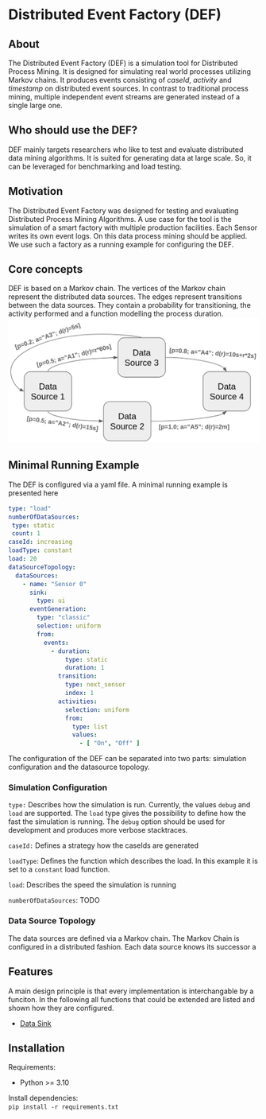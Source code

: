 # Distributed Event Factory (DEF)
## About

The Distributed Event Factory (DEF) is a simulation tool for Distributed Process Mining.
It is designed for simulating real world processes utilizing Markov chains.
It produces events consisting of *caseId*, *activity* and *timestamp* on distributed event sources.
In contrast to traditional process mining, multiple independent event streams are generated instead of a single large one.

## Who should use the DEF?
DEF mainly targets researchers who like to test and evaluate distributed data mining algorithms.
It is suited for generating data at large scale. So, it can be leveraged for benchmarking and load testing.

## Motivation

The Distributed Event Factory was designed for testing and evaluating Distributed Process Mining Algorithms.
A use case for the tool is the simulation of a smart factory with multiple production facilities. 
Each Sensor writes its own event logs. On this data process mining should be applied. 
We use such a factory as a running example for configuring the DEF.

## Core concepts
DEF is based on a Markov chain. The vertices of the Markov chain represent the distributed data sources. 
The edges represent transitions between the data sources. They contain a probability for transitioning, the activity performed 
and a function modelling the process duration.  
![Markov Chain](markov.png)

## Minimal Running Example

The DEF is configured via a yaml file. A minimal running example is presented here
```yaml
type: "load"
numberOfDataSources:
 type: static
 count: 1
caseId: increasing
loadType: constant
load: 20
dataSourceTopology:
  dataSources:
    - name: "Sensor 0"
      sink:
        type: ui
      eventGeneration:
        type: "classic"
        selection: uniform
        from:
          events:
            - duration:
                type: static
                duration: 1
              transition:
                type: next_sensor
                index: 1
              activities:
                selection: uniform
                from:
                  type: list
                  values:
                    - [ "On", "Off" ]
```

The configuration of the DEF can be separated into two parts: 
simulation configuration and the datasource topology.

### Simulation Configuration

`type:` Describes how the simulation is run. Currently, the values `debug` and `load` are supported.
The `load` type gives the possibility to define how the fast the simulation is running. 
The `debug` option should be used for development and produces more verbose stacktraces.

`caseId:` Defines a strategy how the caseIds are generated

`loadType`: Defines the function which describes the load. In this example it is set to a `constant` load function.

`load`: Describes the speed the simulation is running

`numberOfDataSources`: TODO

### Data Source Topology 

The data sources are defined via a Markov chain. The Markov Chain is configured in a distributed fashion.
Each data source knows its successor a

## Features
A main design principle is that every implementation is interchangable by a funciton. In the following all functions
that could be extended are listed and shown how they are configured.

- [Data Sink](provider/sink/README.md)


## Installation
Requirements:
- Python >= 3.10

Install dependencies:  
``
pip install -r requirements.txt 
``